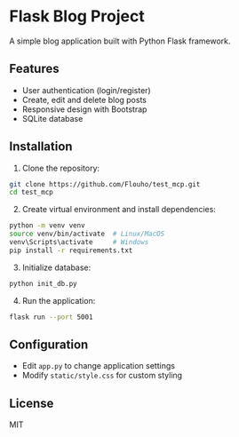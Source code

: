 # Flask Blog Project

A simple blog application built with Python Flask framework.

## Features
- User authentication (login/register)
- Create, edit and delete blog posts
- Responsive design with Bootstrap
- SQLite database

## Installation
1. Clone the repository:
```bash
git clone https://github.com/Flouho/test_mcp.git
cd test_mcp
```

2. Create virtual environment and install dependencies:
```bash
python -m venv venv
source venv/bin/activate  # Linux/MacOS
venv\Scripts\activate     # Windows
pip install -r requirements.txt
```

3. Initialize database:
```bash
python init_db.py
```

4. Run the application:
```bash
flask run --port 5001
```

## Configuration
- Edit `app.py` to change application settings
- Modify `static/style.css` for custom styling

## License
MIT
